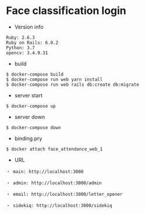 # Face classification login

* Version info
```
Ruby: 2.6.3
Ruby on Rails: 6.0.2
Python: 3.7
opencv: 3.4.9.31
```

* build
```
$ docker-compose build
$ docker-compose run web yarn install
$ docker-compose run web rails db:create db:migrate
```

* server start
```
$ docker-compose up
```

* server down
```
$ docker-compose down
```

* binding.pry
```
$ docker attach face_attendance_web_1
```

* URL
```
・ main: http://localhost:3000

・ admin: http://localhost:3000/admin

・ email: http://localhost:3000/letter_opener

・ sidekiq: http://localhost:3000/sidekiq
```
